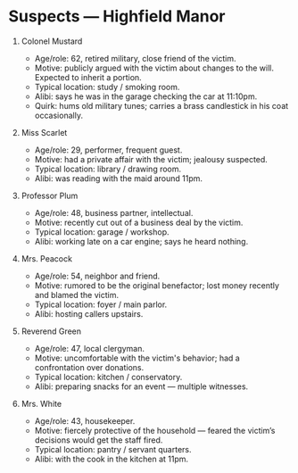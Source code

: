# Suspects — Highfield Manor

1. Colonel Mustard
   - Age/role: 62, retired military, close friend of the victim.
   - Motive: publicly argued with the victim about changes to the will. Expected to inherit a portion.
   - Typical location: study / smoking room.
   - Alibi: says he was in the garage checking the car at 11:10pm.
   - Quirk: hums old military tunes; carries a brass candlestick in his coat occasionally.

2. Miss Scarlet
   - Age/role: 29, performer, frequent guest.
   - Motive: had a private affair with the victim; jealousy suspected.
   - Typical location: library / drawing room.
   - Alibi: was reading with the maid around 11pm.

3. Professor Plum
   - Age/role: 48, business partner, intellectual.
   - Motive: recently cut out of a business deal by the victim.
   - Typical location: garage / workshop.
   - Alibi: working late on a car engine; says he heard nothing.

4. Mrs. Peacock
   - Age/role: 54, neighbor and friend.
   - Motive: rumored to be the original benefactor; lost money recently and blamed the victim.
   - Typical location: foyer / main parlor.
   - Alibi: hosting callers upstairs.

5. Reverend Green
   - Age/role: 47, local clergyman.
   - Motive: uncomfortable with the victim's behavior; had a confrontation over donations.
   - Typical location: kitchen / conservatory.
   - Alibi: preparing snacks for an event — multiple witnesses.

6. Mrs. White
   - Age/role: 43, housekeeper.
   - Motive: fiercely protective of the household — feared the victim’s decisions would get the staff fired.
   - Typical location: pantry / servant quarters.
   - Alibi: with the cook in the kitchen at 11pm.
